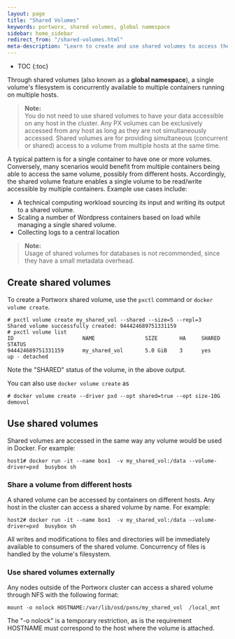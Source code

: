 ```yaml
---
layout: page
title: "Shared Volumes"
keywords: portworx, shared volumes, global namespace
sidebar: home_sidebar
redirect_from: "/shared-volumes.html"
meta-description: "Learn to create and use shared volumes to access the same Docker volume from multiple containers. See for yourself!"
---
```


* TOC
{:toc}

Through shared volumes (also known as a **global namespace**), a single volume's filesystem is concurrently available to multiple containers running on multiple hosts.

>**Note:**<br/>You do not need to use shared volumes to have your data accessible on any host in the cluster.  Any PX volumes can be exclusively accessed from any host as long as they are not simultaneously accessed.  Shared volumes are for providing simultaneous (concurrent or shared) access to a volume from multiple hosts at the same time.

A typical pattern is for a single container to have one or more volumes. Conversely, many scenarios would benefit from multiple containers being able to access the same volume, possibly from different hosts. Accordingly, the shared volume feature enables a single volume to be read/write accessible by multiple containers. Example use cases include:

* A technical computing workload sourcing its input and writing its output to a shared volume.
* Scaling a number of Wordpress containers based on load while managing a single shared volume.
* Collecting logs to a central location

>**Note:**<br/>Usage of shared volumes for databases is not recommended, since they have a small metadata overhead.

## Create shared volumes
To create a Portworx shared volume, use the `pxctl` command or `docker volume create`.

```
# pxctl volume create my_shared_vol --shared --size=5 --repl=3
Shared volume successfully created: 944424689751331159
# pxctl volume list
ID			            NAME		        SIZE	   HA	  SHARED	STATUS
944424689751331159	    my_shared_vol	    5.0 GiB	   3	  yes	    up - detached
```

Note the "SHARED" status of the volume, in the above output.

You can also use `docker volume create` as

```
# docker volume create --driver pxd --opt shared=true --opt size-10G demovol
```

## Use shared volumes
Shared volumes are accessed in the same way any  volume would be used in Docker. For example:

```
host1# docker run -it --name box1  -v my_shared_vol:/data --volume-driver=pxd  busybox sh
```

### Share a volume from different hosts
A shared volume can be accessed by containers on different hosts. Any host in the cluster can access a shared volume by name. For example:

```
host2# docker run -it --name box1  -v my_shared_vol:/data --volume-driver=pxd  busybox sh
```

All writes and modifications to files and directories will be immediately available to consumers of the shared volume. Concurrency of files is handled by the volume's filesystem.

### Use shared volumes externally
Any nodes outside of the Portworx cluster can access a shared volume through NFS with the following format:

```
mount -o nolock HOSTNAME:/var/lib/osd/pxns/my_shared_vol  /local_mnt
```

The "-o nolock" is a temporary restriction, as is the requirement HOSTNAME must correspond to the host where the volume is attached.
